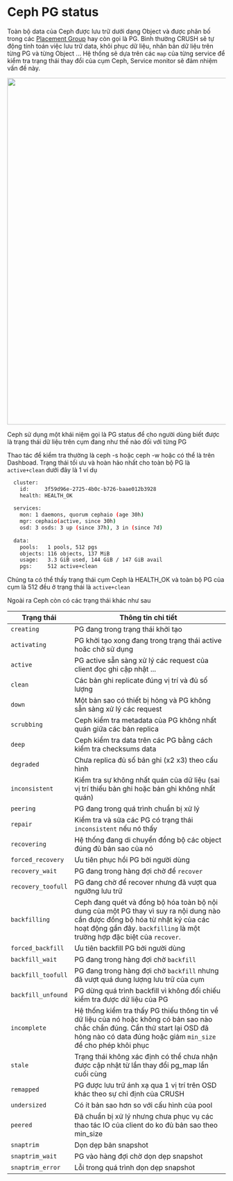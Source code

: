 # Ceph PG status

Toàn bộ data của Ceph được lưu trữ dưới dạng Object và được phân bố trong các [Placement Group](ceph-pg.md) hay còn gọi là PG. Bình thường CRUSH sẽ tự động tính toán việc lưu trữ data, khôi phục dữ liệu, nhân bản dữ liệu trên từng PG và từng Object ... Hệ thống sẽ dựa trên các `map` của từng service để kiểm tra trạng thái thay đổi của cụm Ceph, Service monitor sẽ đảm nhiệm vấn đề này. 

<p align="center">
<img src="https://user-images.githubusercontent.com/79830542/184801591-c429d17b-fffb-463f-9cfe-3ab48f990a14.png" width="800">
</p>

Ceph sử dụng một khái niệm gọi là PG status để cho người dùng biết được là trạng thái dữ liệu trên cụm đang như thế nào đối với từng PG 

Thao tác để kiểm tra thường là ceph -s hoặc ceph -w hoặc có thể là trên Dashboad. Trạng thái tối ưu và hoàn hảo nhất cho toàn bộ PG là `active+clean` dưới đây là 1 ví dụ 

```sh 
  cluster:
    id:     3f59d96e-2725-4b0c-b726-baae012b3928
    health: HEALTH_OK
 
  services:
    mon: 1 daemons, quorum cephaio (age 30h)
    mgr: cephaio(active, since 30h)
    osd: 3 osds: 3 up (since 37h), 3 in (since 7d)
 
  data:
    pools:   1 pools, 512 pgs
    objects: 116 objects, 137 MiB
    usage:   3.3 GiB used, 144 GiB / 147 GiB avail
    pgs:     512 active+clean

```

Chúng ta có thể thấy trạng thái cụm Ceph là HEALTH_OK và toàn bộ PG của cụm là 512 đều ở trạng thái là `active+clean`

Ngoài ra Ceph còn có các trạng thái khác như sau 

|Trạng thái|Thông tin chi tiết                             |
|----------|-----------------------------------------------|
|`creating`| PG đang trong trạng thái khởi tạo             |
|`activating`| PG khởi tạo xong đang trong trạng thái active hoăc chờ sử dụng|
|`active`  | PG active sẵn sàng xử lý các request của client đọc ghi cập nhật ... |
|`clean`   | Các bản ghi replicate đúng vị trí và đủ số lượng|
|`down`    | Một bản sao có thiết bị hỏng và PG không sẵn sàng xử lý các request|
|`scrubbing`| Ceph kiểm tra metadata của PG không nhất quán giữa các bản replica|
|`deep`    | Ceph kiểm tra data trên các PG bằng cách kiểm tra checksums data |
|`degraded`| Chưa replica đủ số bản ghi (x2 x3) theo cấu hình |
|`inconsistent`| Kiểm tra sự không nhất quán của dữ liệu (sai vị trí thiếu bản ghi hoặc bản ghi không nhất quán)|
|`peering` | PG đang trong quá trình chuẩn bị xử lý        |
|`repair`  | Kiểm tra và sửa các PG có trạng thái `inconsistent` nếu nó thấy |
|`recovering`| Hệ thống đang di chuyển đồng bộ các object đúng đủ bản sao của nó |
|`forced_recovery`| Ưu tiên phục hồi PG bởi người dùng            |
|`recovery_wait`| PG đang trong hàng đợi chờ để `recover`       |
|`recovery_toofull`| PG đang chờ để recover nhưng đã vượt qua ngưỡng lưu trữ |
|`backfilling`| Ceph đang quét và đồng bộ hóa toàn bộ nội dung của một PG thay vì suy ra nội dung nào cần được đồng bộ hóa từ nhật ký của các hoạt động gần đây. `backfilling` là một trường hợp đặc biệt của `recover`.|
|`forced_backfill`| Ưu tiên backfill PG bởi người dùng            |
|`backfill_wait`| PG đang trong hàng đợi chờ `backfill`         |
|`backfill_toofull`|  PG đang trong hàng đợi chờ `backfill` nhưng đã vượt quá dung lượng lưu trữ của cụm|
|`backfill_unfound`| PG dừng quá trình backfill vì không đối chiếu kiểm tra được dữ liệu của PG|
|`incomplete`| Hệ thống kiểm tra thấy PG thiếu thông tin về dữ liệu của nó hoặc không có bản sao nào chắc chắn đúng. Cần thử start lại OSD đã hỏng nào có data đúng hoặc giảm `min_size` để cho phép khôi phục|
|`stale`   | Trạng thái không xác định có thể chưa nhận được cập nhật từ lần thay đổi pg_map lần cuối cùng |
|`remapped`| PG được lưu trữ ánh xạ qua 1 vị trí trên OSD khác theo sự chỉ định của CRUSH|
|`undersized`| Có ít bản sao hơn so với cấu hình của pool    |
|`peered`  | Đã chuẩn bị xử lý nhưng chưa phục vụ các thao tác IO của client do ko đủ bản sao theo min_size |
|`snaptrim`| Dọn dẹp bản snapshot                          |
|`snaptrim_wait`| PG vào hàng đợi chờ dọn dẹp snapshot          |
|`snaptrim_error`| Lỗi trong quá trình dọn dẹp snapshot          |

